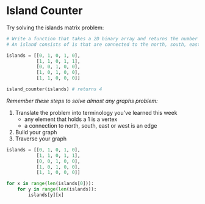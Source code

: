 # Island Counter

Try solving the islands matrix problem:
```python
# Write a function that takes a 2D binary array and returns the number of 1 islands. 
# An island consists of 1s that are connected to the north, south, east or west. For example:

islands = [[0, 1, 0, 1, 0],
           [1, 1, 0, 1, 1],
           [0, 0, 1, 0, 0],
           [1, 0, 1, 0, 0],
           [1, 1, 0, 0, 0]]

island_counter(islands) # returns 4

```
*Remember these steps to solve almost any graphs problem:*
1. Translate the problem into terminology you've learned this week
    - any element that holds a 1 is a vertex
    - a connection to north, south, east or west is an edge
2. Build your graph
3. Traverse your graph

```python
islands = [[0, 1, 0, 1, 0],
           [1, 1, 0, 1, 1],
           [0, 0, 1, 0, 0],
           [1, 0, 1, 0, 0],
           [1, 1, 0, 0, 0]]

for x in range(len(islands[0])):
    for y in range(len(islands)):
        islands[y][x]
````
